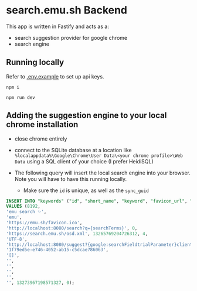 # search.emu.sh Backend

This app is written in Fastify and acts as a:

- search suggestion provider for google chrome
- search engine

## Running locally

Refer to [.env.example](./.env.example) to set up api keys.

```
npm i
```

```
npm run dev
```

## Adding the suggestion engine to your local chrome installation

- close chrome entirely
- connect to the SQLite database at a location like
  `%localappdata%\Google\Chrome\User Data\<your chrome profile>\Web Data` using a SQL client of your choice (I prefer HeidiSQL)

- The following query will insert the local search engine into your browser. Note you will have to have this running locally.
  - Make sure the `id` is unique, as well as the `sync_guid`

```sql
INSERT INTO "keywords" ("id", "short_name", "keyword", "favicon_url", "url", "safe_for_autoreplace", "originating_url", "date_created", "usage_count", "input_encodings", "suggest_url", "prepopulate_id", "created_by_policy", "last_modified", "sync_guid", "alternate_urls", "image_url", "search_url_post_params", "suggest_url_post_params", "image_url_post_params", "new_tab_url", "last_visited", "created_from_play_api")
VALUES (8192,
'emu search ✨',
'emu',
'https://emu.sh/favicon.ico',
'http://localhost:8080/search?q={searchTerms}', 0,
'https://search.emu.sh/osd.xml', 13265769204726312, 4,
'UTF-8',
'http://localhost:8080/suggest?{google:searchFieldtrialParameter}client={google:suggestClient}&gs_ri={google:suggestRid}&xssi=t&q={searchTerms}&{google:inputType}{google:omniboxFocusType}{google:cursorPosition}{google:currentPageUrl}{google:pageClassification}{google:searchVersion}{google:sessionToken}{google:prefetchQuery}sugkey={google:suggestAPIKeyParameter}', 0, 0, 13270754999736613,
'1f79ed5e-e746-4052-ab15-c5dcae786063',
'[]',
'',
'',
'',
'',
'', 13273967198571327, 0);
```
